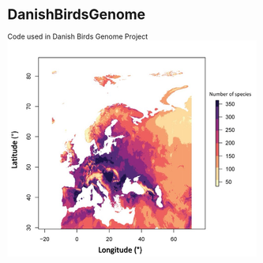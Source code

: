 # DanishBirdsGenome
Code used in Danish Birds Genome Project
![Danish Birds Diversity in Europe](./Visualization/GeoRange/DBG_Map.jpg)